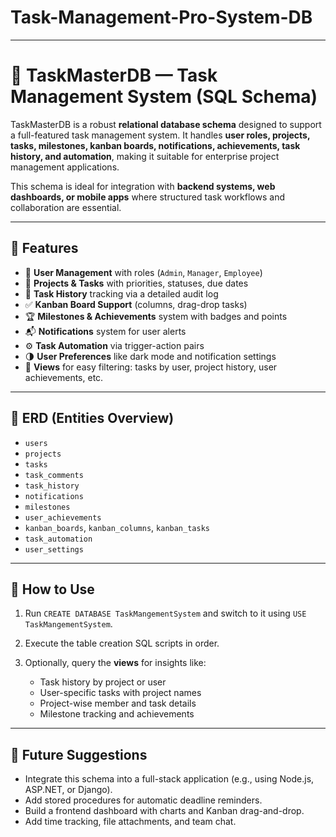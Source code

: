 # Task-Management-Pro-System-DB

---
# 📂 TaskMasterDB — Task Management System (SQL Schema)

TaskMasterDB is a robust **relational database schema** designed to support a full-featured task management system. It handles **user roles, projects, tasks, milestones, kanban boards, notifications, achievements, task history, and automation**, making it suitable for enterprise project management applications.

This schema is ideal for integration with **backend systems, web dashboards, or mobile apps** where structured task workflows and collaboration are essential.

---

## 🔧 Features

* 👤 **User Management** with roles (`Admin`, `Manager`, `Employee`)
* 📁 **Projects & Tasks** with priorities, statuses, due dates
* 📌 **Task History** tracking via a detailed audit log
* ✅ **Kanban Board Support** (columns, drag-drop tasks)
* 🏆 **Milestones & Achievements** system with badges and points
* 📬 **Notifications** system for user alerts
* ⚙️ **Task Automation** via trigger-action pairs
* 🌗 **User Preferences** like dark mode and notification settings
* 👀 **Views** for easy filtering: tasks by user, project history, user achievements, etc.

---

## 🧱 ERD (Entities Overview)

* `users`
* `projects`
* `tasks`
* `task_comments`
* `task_history`
* `notifications`
* `milestones`
* `user_achievements`
* `kanban_boards`, `kanban_columns`, `kanban_tasks`
* `task_automation`
* `user_settings`

---

## 🧠 How to Use

1. Run `CREATE DATABASE TaskMangementSystem` and switch to it using `USE TaskMangementSystem`.
2. Execute the table creation SQL scripts in order.
3. Optionally, query the **views** for insights like:

   * Task history by project or user
   * User-specific tasks with project names
   * Project-wise member and task details
   * Milestone tracking and achievements

---



## 🔮 Future Suggestions

* Integrate this schema into a full-stack application (e.g., using Node.js, ASP.NET, or Django).
* Add stored procedures for automatic deadline reminders.
* Build a frontend dashboard with charts and Kanban drag-and-drop.
* Add time tracking, file attachments, and team chat.

